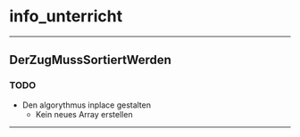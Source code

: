 # info_unterricht

---

## DerZugMussSortiertWerden
### TODO

- Den algorythmus inplace gestalten
  - Kein neues Array erstellen

---
